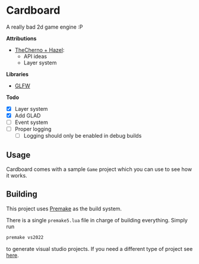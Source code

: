 # Cardboard

A really bad 2d game engine :P

**Attributions**  
- [TheCherno + Hazel](https://www.youtube.com/@thecherno):
    - API ideas
    - Layer system

**Libraries**  
- [GLFW](https://www.glfw.org/)

**Todo**
- [x] Layer system
- [x] Add GLAD
- [ ] Event system
- [ ] Proper logging
    - [ ] Logging should only be enabled in debug builds

## Usage

Cardboard comes with a sample `Game` project which you can use to see how it works.

## Building

This project uses [Premake](https://github.com/premake/premake-core/) as the build system.

There is a single `premake5.lua` file in charge of building everything. Simply run

```sh
premake vs2022
```

to generate visual studio projects. If you need a different type of project see [here](https://premake.github.io/docs/Using-Premake).
